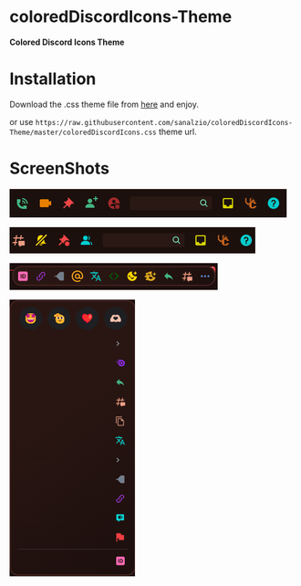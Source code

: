 # coloredDiscordIcons-Theme
**Colored Discord Icons Theme**

# Installation
Download the .css theme file from <a href="https://raw.githubusercontent.com/sanalzio/coloredDiscordIcons-Theme/master/coloredDiscordIcons.css">here</a> and enjoy.

or use `https://raw.githubusercontent.com/sanalzio/coloredDiscordIcons-Theme/master/coloredDiscordIcons.css` theme url.

# ScreenShots
![Screenshot_1](./1.png)

![Screenshot_2](./2.png)

![Screenshot_3](./3.png)

![Screenshot_4](./4.png)
